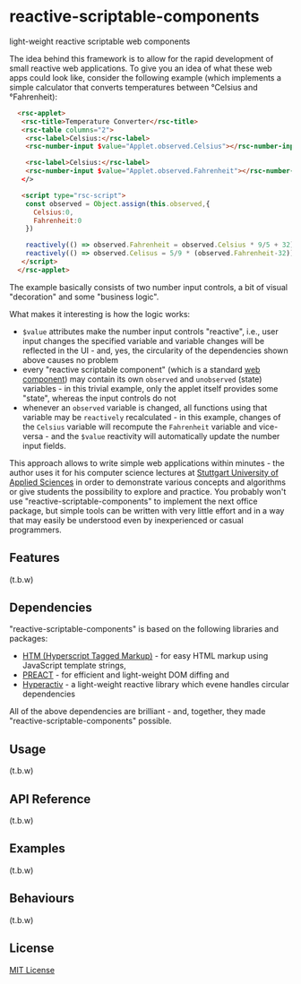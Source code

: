 # reactive-scriptable-components #

light-weight reactive scriptable web components

The idea behind this framework is to allow for the rapid development of small reactive web applications. To give you an idea of what these web apps could look like, consider the following example (which implements a simple calculator that converts temperatures between °Celsius and °Fahrenheit):

```html
  <rsc-applet>
   <rsc-title>Temperature Converter</rsc-title>
   <rsc-table columns="2">
    <rsc-label>Celsius:</rsc-label>
    <rsc-number-input $value="Applet.observed.Celsius"></rsc-number-input>

    <rsc-label>Celsius:</rsc-label>
    <rsc-number-input $value="Applet.observed.Fahrenheit"></rsc-number-input>
   </>

   <script type="rsc-script">
    const observed = Object.assign(this.observed,{
      Celsius:0,
      Fahrenheit:0
    })

    reactively(() => observed.Fahrenheit = observed.Celsius * 9/5 + 32)
    reactively(() => observed.Celisus = 5/9 * (observed.Fahrenheit-32))
   </script>
  </rsc-applet>
```

The example basically consists of two number input controls, a bit of visual "decoration" and some "business logic".

What makes it interesting is how the logic works:

* `$value` attributes make the number input controls "reactive", i.e., user input changes the specified variable and variable changes will be reflected in the UI - and, yes, the circularity of the dependencies shown above causes no problem
* every "reactive scriptable component" (which is a standard [web component](https://developer.mozilla.org/en-US/docs/Web/API/Web_components)) may contain its own `observed` and `unobserved` (state) variables - in this trivial example, only the applet itself provides some "state", whereas the input controls do not
* whenever an `observed` variable is changed, all functions using that variable may be `reactively` recalculated - in this example, changes of the `Celsius` variable will recompute the `Fahrenheit` variable and vice-versa - and the `$value` reactivity will automatically update the number input fields.

This approach allows to write simple web applications within minutes - the author uses it for his computer science lectures at [Stuttgart University of Applied Sciences](https://www.hft-stuttgart.com/) in order to demonstrate various concepts and algorithms or give students the possibility to explore and practice. You probably won't use "reactive-scriptable-components" to implement the next office package, but simple tools can be written with very little effort and in a way that may easily be understood even by inexperienced or casual programmers.

## Features ##

(t.b.w)

## Dependencies ##

"reactive-scriptable-components" is based on the following libraries and packages:

* [HTM (Hyperscript Tagged Markup)](https://github.com/developit/htm) - for easy HTML markup using JavaScript template strings,
* [PREACT](https://github.com/preactjs/preact) - for efficient and light-weight DOM diffing and
* [Hyperactiv](https://github.com/elbywan/hyperactiv) - a light-weight reactive library which evene handles circular dependencies

All of the above dependencies are brilliant - and, together, they made "reactive-scriptable-components" possible.

## Usage ##

(t.b.w)

## API Reference ##

(t.b.w)

## Examples ##

(t.b.w)

## Behaviours ##

(t.b.w)

## License ##

[MIT License](LICENSE.md)
